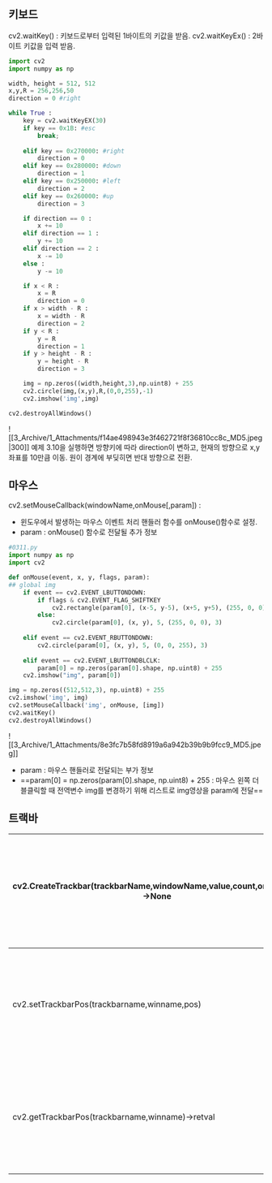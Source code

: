 ## 키보드 
cv2.waitKey() : 키보드로부터 입력된 1바이트의 키값을 받음.
cv2.waitKeyEx() : 2바이트 키값을 입력 받음.

```python
import cv2
import numpy as np

width, height = 512, 512
x,y,R = 256,256,50
direction = 0 #right

while True :
	key = cv2.waitKeyEX(30)
	if key == 0x1B: #esc
		break;
	
	elif key == 0x270000: #right 
		direction = 0 
	elif key == 0x280000: #down 
		direction = 1 
	elif key == 0x250000: #left 
		direction = 2 
	elif key == 0x260000: #up 
		direction = 3 

	if direction == 0 :
		x += 10
	elif direction == 1 :
		y += 10
	elif direction == 2 :
		x -= 10
	else :
		y -= 10

	if x < R :
		x = R
		direction = 0
	if x > width - R :
		x = width - R
		direction = 2
	if y < R : 
		y = R
		direction = 1
	if y > height - R :
		y = height - R
		direction = 3

	img = np.zeros((width,height,3),np.uint8) + 255 
	cv2.circle(img,(x,y),R,(0,0,255),-1)
	cv2.imshow('img',img)

cv2.destroyAllWindows()
```
![[3_Archive/1_Attachments/f14ae498943e3f462721f8f36810cc8c_MD5.jpeg|300]]
예제 3.10을 실행하면 방향키에 따라 direction이 변하고, 현재의 방향으로 x,y좌표를 10만큼 이동.
원이 경계에 부딪히면 반대 방향으로 전환.

## 마우스

cv2.setMouseCallback(windowName,onMouse[,param]) : 
- 윈도우에서 발생하는 마우스 이벤트 처리 핸들러 함수를 onMouse()함수로 설정.
- param : onMouse() 함수로 전달될 추가 정보

```python
#0311.py
import numpy as np
import cv2

def onMouse(event, x, y, flags, param):
## global img
	if event == cv2.EVENT_LBUTTONDOWN:
		if flags & cv2.EVENT_FLAG_SHIFTKEY
			cv2.rectangle(param[0], (x-5, y-5), (x+5, y+5), (255, 0, 0))
		else:
			cv2.circle(param[0], (x, y), 5, (255, 0, 0), 3)
		
	elif event == cv2.EVENT_RBUTTONDOWN:
		cv2.circle(param[0], (x, y), 5, (0, 0, 255), 3)
	
	elif event == cv2.EVENT_LBUTTONDBLCLK:
		param[0] = np.zeros(param[0].shape, np.uint8) + 255
	cv2.imshow("img", param[0])

img = np.zeros((512,512,3), np.uint8) + 255
cv2.imshow('img', img)
cv2.setMouseCallback('img', onMouse, [img])
cv2.waitKey()
cv2.destroyAllWindows()
```
![[3_Archive/1_Attachments/8e3fc7b58fd8919a6a942b39b9b9fcc9_MD5.jpeg]]
- param : 마우스 핸들러로 전달되는 부가 정보
- ==param[0] = np.zeros(param[0].shape, np.uint8) + 255 : 마우스 왼쪽 더블클릭할 때 전역변수 img를 변경하기 위해 리스트로 img영상을 param에 전달==

## 트랙바

| cv2.CreateTrackbar(trackbarName,windowName,value,count,onChange)->None | 비디오 출력 객체 생성 |
| ---------------------------------------------------------------------- | ------------ |
| cv2.setTrackbarPos(trackbarname,winname,pos)                           | 비디오에 이미지 출력  |
| cv2.getTrackbarPos(trackbarname,winname)->retval                       | 비디오 출력 객체 해제 |
